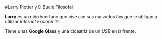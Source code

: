 #Larry Plotter y El Bucle Filosofal

**Larry** es un niño huerfano que vive con sus malvados tíos que le obligan a utilizar *Internet Explorer 11*.

Tiene unas **Google Glass** y una cicaatriz de un *USB* en la frente.

